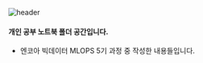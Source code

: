 ![header](https://capsule-render.vercel.app/api?type=waving&color=auto&height=200&section=header&text=MLOPS%20STUDY&fontSize=50&animation=fadeIn&fontAlignY=30&desc=2022/10~&descAlignY=51&descAlign=62)

#### 개인 공부 노트북 폴더 공간입니다.
- 엔코아 빅데이터 MLOPS 5기 과정 중 작성한 내용들입니다.
